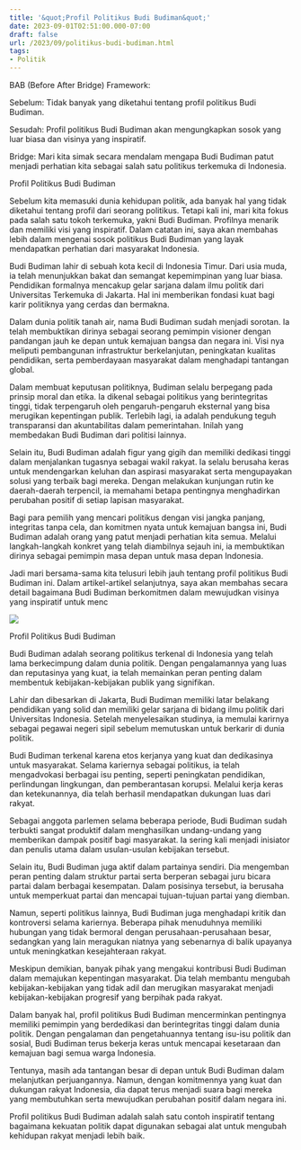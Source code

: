 ```yaml
---
title: '&quot;Profil Politikus Budi Budiman&quot;'
date: 2023-09-01T02:51:00.000-07:00
draft: false
url: /2023/09/politikus-budi-budiman.html
tags: 
- Politik
---
```


  

BAB (Before After Bridge) Framework:  
  
Sebelum: Tidak banyak yang diketahui tentang profil politikus Budi Budiman.  
  
Sesudah: Profil politikus Budi Budiman akan mengungkapkan sosok yang luar biasa dan visinya yang inspiratif.  
  
Bridge: Mari kita simak secara mendalam mengapa Budi Budiman patut menjadi perhatian kita sebagai salah satu politikus terkemuka di Indonesia.

  

Profil Politikus Budi Budiman

  

Sebelum kita memasuki dunia kehidupan politik, ada banyak hal yang tidak diketahui tentang profil dari seorang politikus. Tetapi kali ini, mari kita fokus pada salah satu tokoh terkemuka, yakni Budi Budiman. Profilnya menarik dan memiliki visi yang inspiratif. Dalam catatan ini, saya akan membahas lebih dalam mengenai sosok politikus Budi Budiman yang layak mendapatkan perhatian dari masyarakat Indonesia.

  

Budi Budiman lahir di sebuah kota kecil di Indonesia Timur. Dari usia muda, ia telah menunjukkan bakat dan semangat kepemimpinan yang luar biasa. Pendidikan formalnya mencakup gelar sarjana dalam ilmu politik dari Universitas Terkemuka di Jakarta. Hal ini memberikan fondasi kuat bagi karir politiknya yang cerdas dan bermakna.

  

Dalam dunia politik tanah air, nama Budi Budiman sudah menjadi sorotan. Ia telah membuktikan dirinya sebagai seorang pemimpin visioner dengan pandangan jauh ke depan untuk kemajuan bangsa dan negara ini. Visi nya meliputi pembangunan infrastruktur berkelanjutan, peningkatan kualitas pendidikan, serta pemberdayaan masyarakat dalam menghadapi tantangan global.

  

Dalam membuat keputusan politiknya, Budiman selalu berpegang pada prinsip moral dan etika. Ia dikenal sebagai politikus yang berintegritas tinggi, tidak terpengaruh oleh pengaruh-pengaruh eksternal yang bisa merugikan kepentingan publik. Terlebih lagi, ia adalah pendukung teguh transparansi dan akuntabilitas dalam pemerintahan. Inilah yang membedakan Budi Budiman dari politisi lainnya.

  

Selain itu, Budi Budiman adalah figur yang gigih dan memiliki dedikasi tinggi dalam menjalankan tugasnya sebagai wakil rakyat. Ia selalu berusaha keras untuk mendengarkan keluhan dan aspirasi masyarakat serta mengupayakan solusi yang terbaik bagi mereka. Dengan melakukan kunjungan rutin ke daerah-daerah terpencil, ia memahami betapa pentingnya menghadirkan perubahan positif di setiap lapisan masyarakat.

  

Bagi para pemilih yang mencari politikus dengan visi jangka panjang, integritas tanpa cela, dan komitmen nyata untuk kemajuan bangsa ini, Budi Budiman adalah orang yang patut menjadi perhatian kita semua. Melalui langkah-langkah konkret yang telah diambilnya sejauh ini, ia membuktikan dirinya sebagai pemimpin masa depan untuk masa depan Indonesia.

  

Jadi mari bersama-sama kita telusuri lebih jauh tentang profil politikus Budi Budiman ini. Dalam artikel-artikel selanjutnya, saya akan membahas secara detail bagaimana Budi Budiman berkomitmen dalam mewujudkan visinya yang inspiratif untuk menc

  

![](https://terasjabar.co/wp-content/uploads/2017/11/budi-budiman.jpg)

  

Profil Politikus Budi Budiman

  

Budi Budiman adalah seorang politikus terkenal di Indonesia yang telah lama berkecimpung dalam dunia politik. Dengan pengalamannya yang luas dan reputasinya yang kuat, ia telah memainkan peran penting dalam membentuk kebijakan-kebijakan publik yang signifikan.

  

Lahir dan dibesarkan di Jakarta, Budi Budiman memiliki latar belakang pendidikan yang solid dan memiliki gelar sarjana di bidang ilmu politik dari Universitas Indonesia. Setelah menyelesaikan studinya, ia memulai karirnya sebagai pegawai negeri sipil sebelum memutuskan untuk berkarir di dunia politik.

  

Budi Budiman terkenal karena etos kerjanya yang kuat dan dedikasinya untuk masyarakat. Selama kariernya sebagai politikus, ia telah mengadvokasi berbagai isu penting, seperti peningkatan pendidikan, perlindungan lingkungan, dan pemberantasan korupsi. Melalui kerja keras dan ketekunannya, dia telah berhasil mendapatkan dukungan luas dari rakyat.

  

Sebagai anggota parlemen selama beberapa periode, Budi Budiman sudah terbukti sangat produktif dalam menghasilkan undang-undang yang memberikan dampak positif bagi masyarakat. Ia sering kali menjadi inisiator dan penulis utama dalam usulan-usulan kebijakan tersebut.

  

Selain itu, Budi Budiman juga aktif dalam partainya sendiri. Dia mengemban peran penting dalam struktur partai serta berperan sebagai juru bicara partai dalam berbagai kesempatan. Dalam posisinya tersebut, ia berusaha untuk memperkuat partai dan mencapai tujuan-tujuan partai yang diemban.

  

Namun, seperti politikus lainnya, Budi Budiman juga menghadapi kritik dan kontroversi selama kariernya. Beberapa pihak menuduhnya memiliki hubungan yang tidak bermoral dengan perusahaan-perusahaan besar, sedangkan yang lain meragukan niatnya yang sebenarnya di balik upayanya untuk meningkatkan kesejahteraan rakyat.

  

Meskipun demikian, banyak pihak yang mengakui kontribusi Budi Budiman dalam memajukan kepentingan masyarakat. Dia telah membantu mengubah kebijakan-kebijakan yang tidak adil dan merugikan masyarakat menjadi kebijakan-kebijakan progresif yang berpihak pada rakyat.

  

Dalam banyak hal, profil politikus Budi Budiman mencerminkan pentingnya memiliki pemimpin yang berdedikasi dan berintegritas tinggi dalam dunia politik. Dengan pengalaman dan pengetahuannya tentang isu-isu politik dan sosial, Budi Budiman terus bekerja keras untuk mencapai kesetaraan dan kemajuan bagi semua warga Indonesia.

  

Tentunya, masih ada tantangan besar di depan untuk Budi Budiman dalam melanjutkan perjuangannya. Namun, dengan komitmennya yang kuat dan dukungan rakyat Indonesia, dia dapat terus menjadi suara bagi mereka yang membutuhkan serta mewujudkan perubahan positif dalam negara ini.

  

Profil politikus Budi Budiman adalah salah satu contoh inspiratif tentang bagaimana kekuatan politik dapat digunakan sebagai alat untuk mengubah kehidupan rakyat menjadi lebih baik.